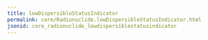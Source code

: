 ```yaml
---
title: lowDispersibleStatusIndicator
permalink: core/Radionuclide.lowDispersibleStatusIndicator.html
jsonid: core_radionuclide_lowdispersiblestatusindicator
---
```

